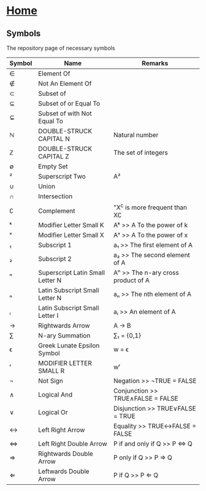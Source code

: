 # [Home](../README.md) 

## Symbols

The repository page of necessary symbols 

Symbol | Name | Remarks
-- | -- | --
&#8712; | Element Of
&#8713; | Not An Element Of
&#8834; | Subset of
&#8838; | Subset of or Equal To
&#8842; | Subset of with Not Equal To
&#8469; | DOUBLE-STRUCK CAPITAL N | Natural number
&#8484; | DOUBLE-STRUCK CAPITAL Z | The set of integers
&#8709; | Empty Set
&#0178; | Superscript Two | A&#0178;
&#8746; | Union
&#8745; | Intersection
&#8705; | Complement | "X<sup>c</sup> is more frequent than X&#8705;
&#7503; | Modifier Letter Small K | A&#7503; >> A To the power of k
&#0739; | Modifier Letter Small X | A&#0739; >> A To the power of x
&#8321; | Subscript 1 | a&#8321; >> The first element of A
&#8322; | Subscript 2 | a&#8322; >> The second element of A
&#8319; | Superscript Latin Small Letter N | A&#8319; >> The n-ary cross product of A
&#8345; | Latin Subscript Small Letter N | a&#8345; >> The nth element of A
&#7522; | Latin Subscript Small Letter I | a&#7522; >> An element of A
&#8594; | Rightwards Arrow | A &#8594; B
&#8721; | N-ary Summation | &#8721;&#8321; = {0,1}
&#1013; | Greek Lunate Epsilon Symbol | w = &#1013;
&#0691; | MODIFIER LETTER SMALL R | w&#0691;
&#0172; | Not Sign | Negation >> &#0172;TRUE = FALSE
&#8743; | Logical And | Conjunction >> TRUE&#8743;FALSE = FALSE
&#8744; | Logical Or | Disjunction >> TRUE&#8744;FALSE = TRUE
&#8596; | Left Right Arrow | Equality >> TRUE&#8596;FALSE = FALSE
&#8660; | Left Right Double Arrow | P if and only if Q >> P &#8660; Q
&#8658; | Rightwards Double Arrow | P only if Q >> P &#8658; Q
&#8656; | Leftwards Double Arrow | P if Q >> P &#8656; Q
